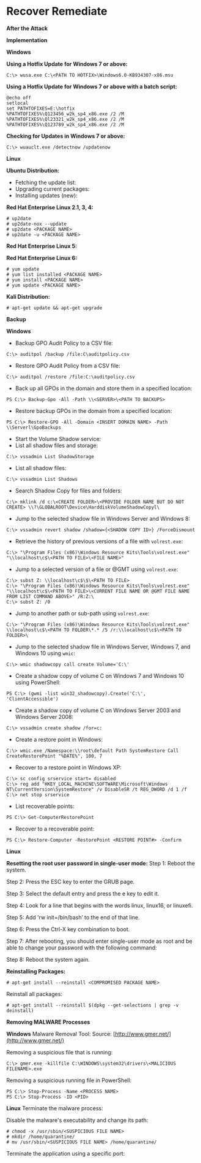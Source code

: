 # Recover Remediate

**After the Attack**

**Implementation**

**Windows**

**Using a Hotfix Update for Windows 7 or above:**

```
C:\> wusa.exe C:\<PATH TO HOTFIX>\Windows6.0-KB934307-x86.msu
```

**Using a Hotfix Update for Windows 7 or above with a batch script:**

```
@echo off
setlocal
set PATHTOFIXES=E:\hotfix
%PATHTOFIXES%\Q123456_w2k_sp4_x86.exe /2 /M
%PATHTOFIXES%\Ql23321_w2k_sp4_x86.exe /2 /M
%PATHTOFIXES%\Q123789_w2k_sp4_x86.exe /2 /M
```

**Checking for Updates in Windows 7 or above:**

```
C:\> wuauclt.exe /detectnow /updatenow
```

**Linux**

**Ubuntu Distribution:**

* Fetching the update list:
* Upgrading current packages:
* Installing updates (new):

**Red Hat Enterprise Linux 2.1, 3, 4:**

```
# up2date
# up2date-nox --update
# up2date <PACKAGE NAME>
# up2date -u <PACKAGE NAME>
```

**Red Hat Enterprise Linux 5:**

**Red Hat Enterprise Linux 6:**

```
# yum update
# yum list installed <PACKAGE NAME>
# yum install <PACKAGE NAME>
# yum update <PACKAGE NAME>
```

**Kali Distribution:**

```
# apt-get update && apt-get upgrade
```

**Backup**

**Windows**

* Backup GPO Audit Policy to a CSV file:

```
C:\> auditpol /backup /file:C\auditpolicy.csv
```

* Restore GPO Audit Policy from a CSV file:

```
C:\> auditpol /restore /file:C:\auditpolicy.csv
```

* Back up all GPOs in the domain and store them in a specified location:

```
PS C:\> Backup-Gpo -All -Path \\<SERVER>\<PATH TO BACKUPS>
```

* Restore backup GPOs in the domain from a specified location:

```
PS C:\> Restore-GPO -All -Domain <INSERT DOMAIN NAME> -Path \\Serverl\GpoBackups
```

* Start the Volume Shadow service:
* List all shadow files and storage:

```
C:\> vssadmin List ShadowStorage
```

* List all shadow files:

```
C:\> vssadmin List Shadows
```

* Search Shadow Copy for files and folders:

```
C:\> mklink /d c:\<CREATE FOLDER>\<PROVIDE FOLDER NAME BUT DO NOT CREATE> \\?\GLOBALROOT\Device\HarddiskVolumeShadowCopyl\
```

* Jump to the selected shadow file in Windows Server and Windows 8:

```
C:\> vssadmin revert shadow /shadow={<SHADOW COPY ID>} /ForceDismount
```

* Retrieve the history of previous versions of a file with `volrest.exe`:

```
C:\> "\Program Files (x86)\Windows Resource Kits\Tools\volrest.exe" "\\localhost\c$\<PATH TO FILE>\<FILE NAME>"
```

* Jump to a selected version of a file or @GMT using `volrest.exe`:

```
C:\> subst Z: \\localhost\c$\$\<PATH TO FILE>
C:\> "\Program Files (x86)\Windows Resource Kits\Tools\volrest.exe" "\\localhost\c$\<PATH TO FILE>\<CURRENT FILE NAME OR @GMT FILE NAME FROM LIST COMMAND ABOVE>" /R:Z:\
C:\> subst Z: /0
```

* Jump to another path or sub-path using `volrest.exe`:

```
C:\> "\Program Files (x86)\Windows Resource Kits\Tools\volrest.exe" \\localhost\c$\<PATH TO FOLDER\*.* /5 /r:\\localhost\c$\<PATH TO FOLDER>\
```

* Jump to the selected shadow file in Windows Server, Windows 7, and Windows 10 using `wmic`:

```
C:\> wmic shadowcopy call create Volume='C:\'
```

* Create a shadow copy of volume C on Windows 7 and Windows 10 using PowerShell:

```
PS C:\> (gwmi -list win32_shadowcopy).Create('C:\', 'ClientAccessible')
```

* Create a shadow copy of volume C on Windows Server 2003 and Windows Server 2008:

```
C:\> vssadmin create shadow /for=c:
```

* Create a restore point in Windows:

```
C:\> wmic.exe /Namespace:\\root\default Path SystemRestore Call CreateRestorePoint "%DATE%", 100, 7
```

* Recover to a restore point in Windows XP:

```
C:\> sc config srservice start= disabled
C:\> reg add "HKEY_LOCAL_MACHINE\SOFTWARE\Microsoft\Windows NT\CurrentVersion\SystemRestore" /v DisableSR /t REG_DWORD /d 1 /f
C:\> net stop srservice
```

* List recoverable points:

```
PS C:\> Get-ComputerRestorePoint
```

* Recover to a recoverable point:

```
PS C:\> Restore-Computer -RestorePoint <RESTORE POINT#> -Confirm
```

**Linux**

**Resetting the root user password in single-user mode:** Step 1: Reboot the system.

Step 2: Press the ESC key to enter the GRUB page.

Step 3: Select the default entry and press the e key to edit it.

Step 4: Look for a line that begins with the words linux, linux16, or linuxefi.

Step 5: Add ‘rw init=/bin/bash’ to the end of that line.

Step 6: Press the Ctrl-X key combination to boot.

Step 7: After rebooting, you should enter single-user mode as root and be able to change your password with the following command:

Step 8: Reboot the system again.

**Reinstalling Packages:**

```
# apt-get install --reinstall <COMPROMISED PACKAGE NAME>
```

Reinstall all packages:

```
# apt-get install --reinstall $(dpkg --get-selections | grep -v deinstall)
```

**Removing MALWARE Processes**

**Windows** Malware Removal Tool: Source: [http://www.gmer.net/](http://www.gmer.net/)

Removing a suspicious file that is running:

```
C:\> gmer.exe -killfile C:\WINDOWS\system32\drivers\<MALICIOUS FILENAME>.exe
```

Removing a suspicious running file in PowerShell:

```
PS C:\> Stop-Process -Name <PROCESS NAME>
PS C:\> Stop-Process -ID <PID>
```

**Linux** Terminate the malware process:

Disable the malware's executability and change its path:

```
# chmod -x /usr/sbin/<SUSPICIOUS FILE NAME>
# mkdir /home/quarantine/
# mv /usr/sbin/<SUSPICIOUS FILE NAME> /home/quarantine/
```

Terminate the application using a specific port:
